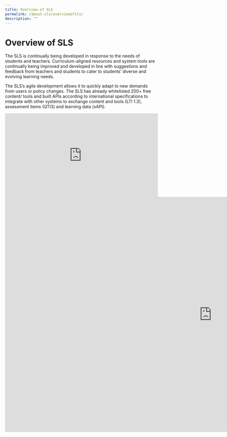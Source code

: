 ```yaml
---
title: Overview of SLS
permalink: /about-sls/overviewofsls/
description: ""
---
```

Overview of SLS
===============
The SLS is continually being developed in response to the needs of students and teachers. Curriculum-aligned resources and system tools are continually being improved and developed in line with suggestions and feedback from teachers and students to cater to students’ diverse and evolving learning needs.

 The SLS’s agile development allows it to quickly adapt to new demands from users or policy changes. The SLS has already whitelisted 200+ free content/ tools and built APIs according to international specifications to integrate with other systems to exchange content and tools (LTI 1.3), assessment items (QTI3) and learning data (xAPI).

<iframe width="100%" height="275px" src="https://www.youtube.com/embed/ht--L3Pj_yQ" title="Singapore Student Learning Space" frameborder="0" allow="accelerometer; autoplay; clipboard-write; encrypted-media; gyroscope; picture-in-picture; web-share" allowfullscreen></iframe>

<iframe width="1361" height="775" src="https://www.youtube.com/embed/KWY6PqIlwCw?list=PLQxzGTcC-xNUWDHiwCmHgBGMSnuKtoEiT" title="SLS - Spotlight On You!" frameborder="0" allow="accelerometer; autoplay; clipboard-write; encrypted-media; gyroscope; picture-in-picture; web-share" allowfullscreen></iframe>